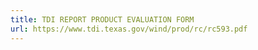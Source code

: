 ```yaml
---
title: TDI REPORT PRODUCT EVALUATION FORM
url: https://www.tdi.texas.gov/wind/prod/rc/rc593.pdf
---
```

